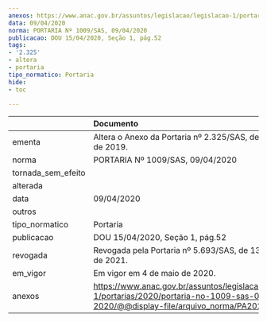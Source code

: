 ```yaml
---
anexos: https://www.anac.gov.br/assuntos/legislacao/legislacao-1/portarias/2020/portaria-no-1009-sas-09-04-2020/@@display-file/arquivo_norma/PA2020-1009.pdf
data: 09/04/2020
norma: PORTARIA Nº 1009/SAS, 09/04/2020
publicacao: DOU 15/04/2020, Seção 1, pág.52
tags:
- '2.325'
- altera
- portaria
tipo_normatico: Portaria
hide: 
- toc 
 
---
```


|                    | Documento                                                                                                                                            |
|:-------------------|:-----------------------------------------------------------------------------------------------------------------------------------------------------|
| ementa             | Altera o Anexo da Portaria nº 2.325/SAS, de 31 de julho de 2019.                                                                                     |
| norma              | PORTARIA Nº 1009/SAS, 09/04/2020                                                                                                                     |
| tornada_sem_efeito |                                                                                                                                                      |
| alterada           |                                                                                                                                                      |
| data               | 09/04/2020                                                                                                                                           |
| outros             |                                                                                                                                                      |
| tipo_normatico     | Portaria                                                                                                                                             |
| publicacao         | DOU 15/04/2020, Seção 1, pág.52                                                                                                                      |
| revogada           | Revogada pela Portaria nº 5.693/SAS, de 13 de agosto de 2021.                                                                                        |
| em_vigor           | Em vigor em 4 de maio de 2020.                                                                                                                       |
| anexos             | https://www.anac.gov.br/assuntos/legislacao/legislacao-1/portarias/2020/portaria-no-1009-sas-09-04-2020/@@display-file/arquivo_norma/PA2020-1009.pdf |